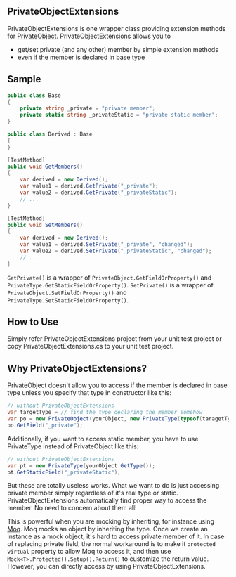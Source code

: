 PrivateObjectExtensions
---
PrivateObjectExtensions is one wrapper class providing extension methods for [PrivateObject](https://msdn.microsoft.com/en-us/library/microsoft.visualstudio.testtools.unittesting.privateobject.aspx). PrivateObjectExtensions allows you to
- get/set private (and any other) member by simple extension methods
- even if the member is declared in base type

Sample
---
```csharp
public class Base
{
    private string _private = "private member";
    private static string _privateStatic = "private static member";
}

public class Derived : Base
{
}
```
```csharp
[TestMethod]
public void GetMembers()
{
    var derived = new Derived();
    var value1 = derived.GetPrivate("_private");
    var value2 = derived.GetPrivate("_privateStatic");
    // ...
}

[TestMethod]
public void SetMembers()
{
    var derived = new Derived();
    var value1 = derived.SetPrivate("_private", "changed");
    var value2 = derived.SetPrivate("_privateStatic", "changed");
    // ...
}
```
```GetPrivate()``` is a wrapper of ```PrivateObject.GetFieldOrProperty()``` and ```PrivateType.GetStaticFieldOrProperty()```.
```SetPrivate()``` is a wrapper of ```PrivateObject.SetFieldOrProperty()``` and ```PrivateType.SetStaticFieldOrProperty()```.

How to Use
---
Simply refer PrivateObjectExtensions project from your unit test project or copy PrivateObjectExtensions.cs to your unit test project.

Why PrivateObjectExtensions?
---
PrivateObject doesn't allow you to access if the member is declared in base type unless you specify that type in constructor like this:
```csharp
// without PrivateObjectExtensions
var targetType = // find the type declaring the member somehow
var po = new PrivateObject(yourObject, new PrivateType(typeof(taragetType));
po.GetField("_private");
```
Additionally, if you want to access static member, you have to use PrivateType instead of PrivateObject like this:
```csharp
// without PrivateObjectExtensions
var pt = new PrivateType(yourObject.GetType());
pt.GetStaticField("_privateStatic");
```
But these are totally useless works. What we want to do is just accessing private member simply regardless of it's real type or static. PrivateObjectExtensions automatically find proper way to access the member. No need to concern about them all!

This is powerful when you are mocking by inheriting, for instance using [Moq](https://github.com/moq). Moq mocks an object by inheriting the type. Once we create an instance as a mock object, it's hard to access private member of it. In case of replacing private field, the normal workaround is to make it ```protected virtual``` property to allow Moq to access it, and then use ```Mock<T>.Protected().Setup().Return()``` to customize the return value. However, you can directly access by using PrivateObjectExtensions.
